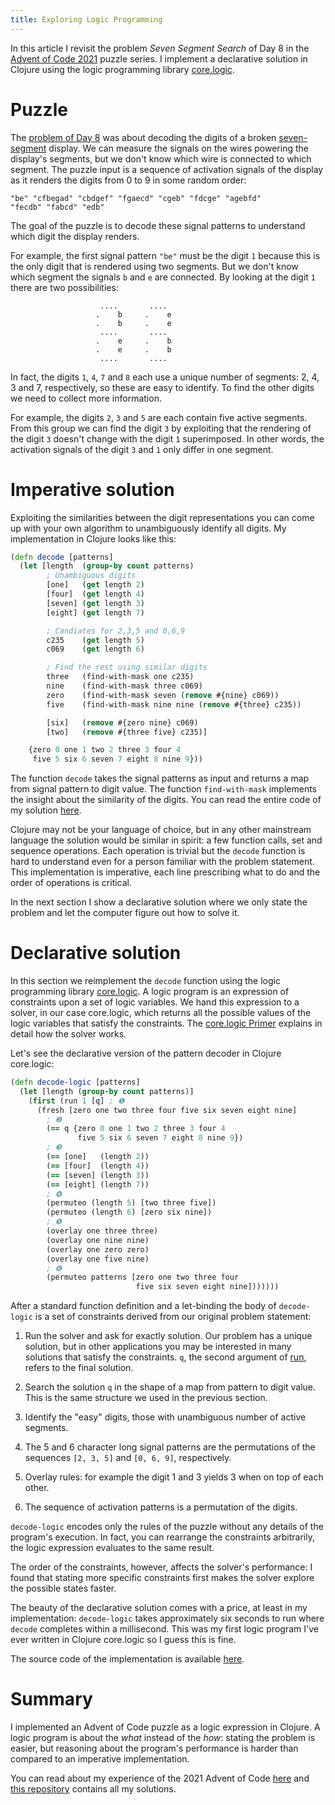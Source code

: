 ```yaml
---
title: Exploring Logic Programming
---
```


In this article I revisit the problem _Seven Segment Search_ of Day 8 in the
[Advent of Code 2021]({filename}2021-12-25-Advent-of-Code.markdown) puzzle
series.  I implement a declarative solution in Clojure using the logic
programming library [core.logic][CoreLogic].

# Puzzle

The [problem of Day 8][AocDay8] was about decoding the digits of a broken
[seven-segment][SevenSegmentWiki] display.  We can measure the signals on the
wires powering the display's segments, but we don't know which wire is
connected to which segment.  The puzzle input is a sequence of activation
signals of the display as it renders the digits from 0 to 9 in some random
order:

```text
"be" "cfbegad" "cbdgef" "fgaecd" "cgeb" "fdcge" "agebfd"
"fecdb" "fabcd" "edb"
```

The goal of the puzzle is to decode these signal patterns to understand which
digit the display renders.

For example, the first signal pattern `"be"` must be the digit `1` because this
is the only digit that is rendered using two segments.  But we don't know which
segment the signals `b` and `e` are connected.  By looking at the digit `1`
there are two possibilities:

```text
                    ....       ....
                   .    b     .    e
                   .    b     .    e
                    ....       ....
                   .    e     .    b
                   .    e     .    b
                    ....       ....
```

In fact, the digits `1`, `4`, `7` and `8` each use a unique number of segments:
2, 4, 3 and 7, respectively, so these are easy to identify.  To find the other
digits we need to collect more information.

For example, the digits `2`, `3` and `5` are each contain five active segments.
From this group we can find the digit `3` by exploiting that the rendering of
the digit `3` doesn't change with the digit `1` superimposed.  In other words,
the activation signals of the digit `3` and `1` only differ in one segment.

# Imperative solution

Exploiting the similarities between the digit representations you can come up
with your own algorithm to unambiguously identify all digits.  My
implementation in Clojure looks like this:

```clojure
(defn decode [patterns]
  (let [length  (group-by count patterns)
        ; Unambiguous digits
        [one]   (get length 2)
        [four]  (get length 4)
        [seven] (get length 3)
        [eight] (get length 7)

        ; Candiates for 2,3,5 and 0,6,9
        c235    (get length 5)
        c069    (get length 6)

        ; Find the rest using similar digits
        three   (find-with-mask one c235)
        nine    (find-with-mask three c069)
        zero    (find-with-mask seven (remove #{nine} c069))
        five    (find-with-mask nine nine (remove #{three} c235))

        [six]   (remove #{zero nine} c069)
        [two]   (remove #{three five} c235)]

    {zero 0 one 1 two 2 three 3 four 4
     five 5 six 6 seven 7 eight 8 nine 9}))
```

The function `decode` takes the signal patterns as input and returns a map from
signal pattern to digit value.  The function `find-with-mask` implements the
insight about the similarity of the digits.  You can read the entire code of my
solution [here][CodeDay08].

Clojure may not be your language of choice, but in any other mainstream
language the solution would be similar in spirit: a few function calls, set and
sequence operations. Each operation is trivial but the `decode` function is
hard to understand even for a person familiar with the problem statement.  This
implementation is imperative, each line prescribing what to do and the order of
operations is critical.

In the next section I show a declarative solution where we only state the
problem and let the computer figure out how to solve it.

# Declarative solution

In this section we reimplement the `decode` function using the logic
programming library [core.logic][CoreLogic].  A logic program is an expression
of constraints upon a set of logic variables.  We hand this expression to a
solver, in our case core.logic, which returns all the possible values of the
logic variables that satisfy the constraints.  The [core.logic
Primer][CoreLogicPrimer] explains in detail how the solver works.

Let's see the declarative version of the pattern decoder in Clojure core.logic:

```clojure
(defn decode-logic [patterns]
  (let [length (group-by count patterns)]
    (first (run 1 [q] ; ❶
      (fresh [zero one two three four five six seven eight nine]
        ; ❷
        (== q {zero 0 one 1 two 2 three 3 four 4
               five 5 six 6 seven 7 eight 8 nine 9})
        ; ❸
        (== [one]   (length 2))
        (== [four]  (length 4))
        (== [seven] (length 3))
        (== [eight] (length 7))
        ; ❹
        (permuteo (length 5) [two three five])
        (permuteo (length 6) [zero six nine])
        ; ❺
        (overlay one three three)
        (overlay one nine nine)
        (overlay one zero zero)
        (overlay one five nine)
        ; ❻
        (permuteo patterns [zero one two three four
                            five six seven eight nine]))))))
```

After a standard function definition and a let-binding the body of
`decode-logic` is a set of constraints derived from our original problem
statement:

1. Run the solver and ask for exactly solution.  Our problem has a unique
   solution, but in other applications you may be interested in many solutions
   that satisfy the constraints.  `q`, the second argument of
   [run][core.logic/run], refers to the final solution.

1. Search the solution `q` in the shape of a map from pattern to digit value.
   This is the same structure we used in the previous section.

1. Identify the "easy" digits, those with unambiguous number of active
   segments.

1. The 5 and 6 character long signal patterns are the permutations of the
   sequences `[2, 3, 5]` and `[0, 6, 9]`, respectively.

1. Overlay rules: for example the digit 1 and 3 yields 3 when on top of each
   other.

1. The sequence of activation patterns is a permutation of the digits.

`decode-logic` encodes only the rules of the puzzle without any details of the
program's execution.  In fact, you can rearrange the constraints arbitrarily,
the logic expression evaluates to the same result.

The order of the constraints, however, affects the solver's performance: I
found that stating more specific constraints first makes the solver explore the
possible states faster.

The beauty of the declarative solution comes with a price, at least in my
implementation: `decode-logic` takes approximately six seconds to run where
`decode` completes within a millisecond.  This was my first logic program I've
ever written in Clojure core.logic so I guess this is fine.

The source code of the implementation is available [here][CodeDay08b].

# Summary

I implemented an Advent of Code puzzle as a logic expression in Clojure.  A
logic program is about the _what_ instead of the _how_: stating the problem is
easier, but reasoning about the program's performance is harder than compared
to an imperative implementation.

You can read about my experience of the 2021 Advent of Code
[here]({filename}2021-12-25-Advent-of-Code.markdown) and [this
repository](https://github.com/wagdav/advent-of-code-2021) contains all my
solutions.

[AocDay8]: https://adventofcode.com/2021/day/8
[CodeDay08]: https://github.com/wagdav/advent-of-code-2021/blob/92600462261829f4a7069eb43ad6e5930f053e59/src/aoc2021/day08.clj
[CodeDay08b]: https://github.com/wagdav/advent-of-code-2021/blob/92600462261829f4a7069eb43ad6e5930f053e59/src/aoc2021/day08b.clj
[CoreLogicPrimer]: https://github.com/clojure/core.logic/wiki/A-Core.logic-Primer
[CoreLogic]: https://github.com/clojure/core.logic/
[ExampleBlog]: https://mattsenior.com/2014/02/using-clojures-core-logic-to-solve-simple-number-puzzles
[ExampleLogic]: https://github.com/clojure/core.logic/wiki/Examples
[SevenSegmentWiki]: https://en.wikipedia.org/wiki/Seven-segment_display
[core.logic/run]: https://clojuredocs.org/clojure.core.logic/run
